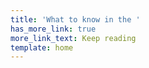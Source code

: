 ```yaml
---
title: 'What to know in the '
has_more_link: true
more_link_text: Keep reading
template: home
---
```

